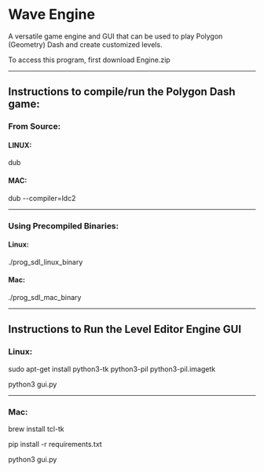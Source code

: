 # Wave Engine
A versatile game engine and GUI that can be used to play Polygon (Geometry) Dash and create customized levels.

To access this program, first download Engine.zip

---

## Instructions to compile/run the Polygon Dash game:

### From Source:

#### **LINUX**: 
dub

#### **MAC**:
dub --compiler=ldc2

---

### Using Precompiled Binaries:

#### **Linux**:
./prog_sdl_linux_binary

#### **Mac**:
./prog_sdl_mac_binary

---

## Instructions to Run the Level Editor Engine GUI

### Linux:

sudo apt-get install python3-tk python3-pil python3-pil.imagetk

python3 gui.py

---

### Mac:

brew install tcl-tk

pip install -r requirements.txt

python3 gui.py
